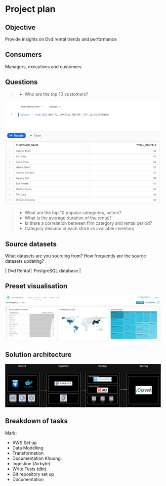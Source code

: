 # Project plan 

## Objective 
Provide insights on Dvd rental trends and performance

## Consumers 
Managers, executives and customers

## Questions 
> - Who are the top 10 customers?

![images/Question1.PNG](images/Question1.PNG)

> - What are the top 10 popular categories, actors?
> - What is the average duration of the rental?
> - Is there a correlation between film category and rental period?
> - Category demand in each store vs available inventory

## Source datasets 
What datasets are you sourcing from? How frequently are the source datasets updating?

| Dvd Rental | PostgreSQL database |

## Preset visualisation

![images/preset_dashboard.PNG](images/preset_dashboard.PNG)

## Solution architecture
![images/Solution-Architecture-Project-2.png](images/Solution-Architecture-Project-2.png)

## Breakdown of tasks 
Mark:
 - AWS Set up
 - Data Modelling
 - Transformation
 - Documentation
Khuong:
 - Ingestion (Airbyte)
 - Write Tests (dbt)
 - Git repository set up
 - Documentation
